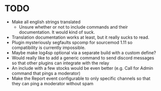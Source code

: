 # TODO

- Make all english strings translated
    - Unsure whether or not to include commands and their documentation. It would kind of suck.
- Translation documentation works at least, but it really sucks to read.
- Plugin mysteriously segfaults spcomp for sourcemod 1.11 so compatibility is currently impossible.
- Maybe make log4sp optional via a separate build with a custom define?
- Would really like to add a generic command to send discord messages so that other plugins can integrate with the relay
- An include with a few stocks would be even better (e.g. Call for Admin command that pings a moderator)
- Make the Report event configurable to only specific channels so that they can ping a moderator without spam